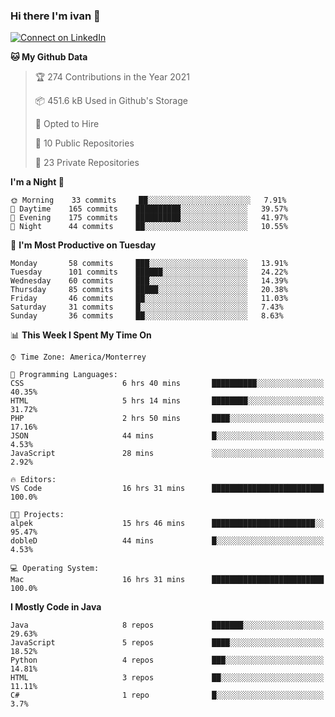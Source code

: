 ### Hi there I'm ivan 👋
[![Connect on LinkedIn](https://img.shields.io/badge/--linkedin?label=LinkedIn&logo=LinkedIn&style=social)](https://www.linkedin.com/in/ivanjtm)
<!--START_SECTION:waka-->
**🐱 My Github Data** 

> 🏆 274 Contributions in the Year 2021
 > 
> 📦 451.6 kB Used in Github's Storage 
 > 
> 💼 Opted to Hire
 > 
> 📜 10 Public Repositories 
 > 
> 🔑 23 Private Repositories  
 > 
**I'm a Night 🦉** 

```text
🌞 Morning    33 commits     ██░░░░░░░░░░░░░░░░░░░░░░░   7.91% 
🌆 Daytime    165 commits    ██████████░░░░░░░░░░░░░░░   39.57% 
🌃 Evening    175 commits    ██████████░░░░░░░░░░░░░░░   41.97% 
🌙 Night      44 commits     ██░░░░░░░░░░░░░░░░░░░░░░░   10.55%

```
📅 **I'm Most Productive on Tuesday** 

```text
Monday       58 commits     ███░░░░░░░░░░░░░░░░░░░░░░   13.91% 
Tuesday      101 commits    ██████░░░░░░░░░░░░░░░░░░░   24.22% 
Wednesday    60 commits     ███░░░░░░░░░░░░░░░░░░░░░░   14.39% 
Thursday     85 commits     █████░░░░░░░░░░░░░░░░░░░░   20.38% 
Friday       46 commits     ██░░░░░░░░░░░░░░░░░░░░░░░   11.03% 
Saturday     31 commits     █░░░░░░░░░░░░░░░░░░░░░░░░   7.43% 
Sunday       36 commits     ██░░░░░░░░░░░░░░░░░░░░░░░   8.63%

```


📊 **This Week I Spent My Time On** 

```text
⌚︎ Time Zone: America/Monterrey

💬 Programming Languages: 
CSS                      6 hrs 40 mins       ██████████░░░░░░░░░░░░░░░   40.35% 
HTML                     5 hrs 14 mins       ████████░░░░░░░░░░░░░░░░░   31.72% 
PHP                      2 hrs 50 mins       ████░░░░░░░░░░░░░░░░░░░░░   17.16% 
JSON                     44 mins             █░░░░░░░░░░░░░░░░░░░░░░░░   4.53% 
JavaScript               28 mins             ░░░░░░░░░░░░░░░░░░░░░░░░░   2.92%

🔥 Editors: 
VS Code                  16 hrs 31 mins      █████████████████████████   100.0%

🐱‍💻 Projects: 
alpek                    15 hrs 46 mins      ███████████████████████░░   95.47% 
dobleD                   44 mins             █░░░░░░░░░░░░░░░░░░░░░░░░   4.53%

💻 Operating System: 
Mac                      16 hrs 31 mins      █████████████████████████   100.0%

```

**I Mostly Code in Java** 

```text
Java                     8 repos             ███████░░░░░░░░░░░░░░░░░░   29.63% 
JavaScript               5 repos             ████░░░░░░░░░░░░░░░░░░░░░   18.52% 
Python                   4 repos             ███░░░░░░░░░░░░░░░░░░░░░░   14.81% 
HTML                     3 repos             ██░░░░░░░░░░░░░░░░░░░░░░░   11.11% 
C#                       1 repo              █░░░░░░░░░░░░░░░░░░░░░░░░   3.7%

```



<!--END_SECTION:waka-->

<!--
<p align="center">
  <img src ="https://github-readme-stats.vercel.app/api?username=ivanjtm&show_icons=true&count_private=true&theme=default&hide_border=true&include_all_commits=true?count_private=true">
  <img src ="https://github-readme-stats.vercel.app/api/top-langs/?username=ivanjtm&layout=compact&hide_border=true&langs_count=50">
  <img src="https://github-readme-stats.vercel.app/api/wakatime?username=ivanjtm&hide_border=true"> 
</p>
-->
